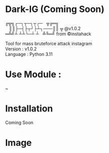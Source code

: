 # Dark-IG   (Coming Soon)
╔╦╗┌─┐┬─┐┬┌─&nbsp;&nbsp;&nbsp;╦╔═╗<br>
&nbsp;&nbsp;&nbsp;║║├─┤├┬┘├┴┐───║║ ╦ @v1.0.2<br>
═╩╝┴ ┴┴└─┴ ┴&nbsp;&nbsp;&nbsp;╩╚═╝ from ©instahack<br>

Tool for mass bruteforce attack instagram<br>
Version : v1.0.2<br>
Language : Python 3.11

# Use Module :
~

# Installation
Coming Soon

# Image
